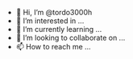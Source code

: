 - 👋 Hi, I’m @tordo3000h
- 👀 I’m interested in ...
- 🌱 I’m currently learning ...
- 💞️ I’m looking to collaborate on ...
- 📫 How to reach me ...

<!---
tordo3000h/tordo3000h is a ✨ special ✨ repository because its `README.md` (this file) appears on your GitHub profile.
You can click the Preview link to take a look at your changes.
--->
